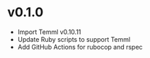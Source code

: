 # v0.1.0

* Import Temml v0.10.11
* Update Ruby scripts to support Temml
* Add GitHub Actions for rubocop and rspec
